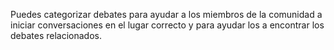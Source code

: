 Puedes categorizar debates para ayudar a los miembros de la comunidad a iniciar conversaciones en el lugar correcto y para ayudar los a encontrar los debates relacionados.
